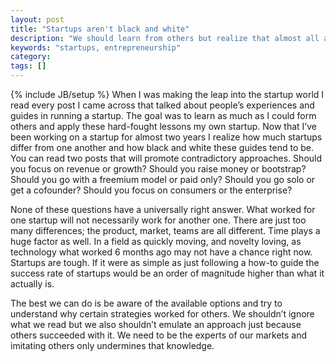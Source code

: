 ```yaml
---
layout: post
title: "Startups aren't black and white"
description: "We should learn from others but realize that almost all advice is black and white whereas startups are shades of gray."
keywords: "startups, entrepreneurship"
category:
tags: []
---
```

{% include JB/setup %}
When I was making the leap into the startup world I read every post I came across that talked about people’s experiences and guides in running a startup. The goal was to learn as much as I could form others and apply these hard-fought lessons my own startup. Now that I’ve been working on a startup for almost two years I realize how much startups differ from one another and how black and white these guides tend to be. You can read two posts that will promote contradictory approaches. Should you focus on revenue or growth? Should you raise money or bootstrap? Should you go with a freemium model or paid only? Should you go solo or get a cofounder? Should you focus on consumers or the enterprise?

None of these questions have a universally right answer. What worked for one startup will not necessarily work for another one. There are just too many differences; the product, market, teams are all different. Time plays a huge factor as well. In a field as quickly moving, and novelty loving, as technology what worked 6 months ago may not have a chance right now. Startups are tough. If it were as simple as just following a how-to guide the success rate of startups would be an order of magnitude higher than what it actually is.

The best we can do is be aware of the available options and try to understand why certain strategies worked for others. We shouldn’t ignore what we read but we also shouldn’t emulate an approach just because others succeeded with it. We need to be the experts of our markets and imitating others only undermines that knowledge.
